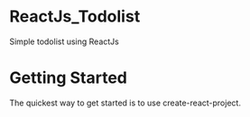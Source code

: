 <h1>ReactJs_Todolist</h1>
<p>Simple todolist using ReactJs</p>

<h1>Getting Started</h1>
<p>The quickest way to get started is to use create-react-project.</p>


